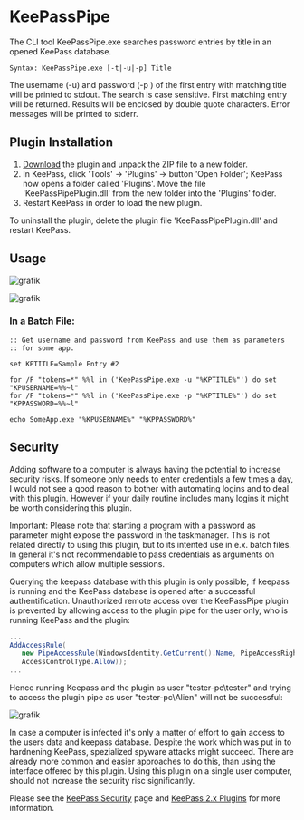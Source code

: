 # KeePassPipe

The CLI tool KeePassPipe.exe searches password entries by title in an opened KeePass database.

```Syntax: KeePassPipe.exe [-t|-u|-p] Title ```

The username (-u) and password (-p ) of the first entry with matching title will be printed to stdout. The search is case sensitive. First matching entry will be returned. Results will be enclosed by double quote characters. Error messages will be printed to stderr. 

## Plugin Installation 

1.  [Download](https://github.com/limapap/KeePassPipe/releases/latest "Lastest Release") the plugin and unpack the ZIP file to a new folder.
2.  In KeePass, click 'Tools' → 'Plugins' → button 'Open Folder'; KeePass now opens a folder called 'Plugins'. Move the file 'KeePassPipePlugin.dll' from the new folder into the 'Plugins' folder.
3.  Restart KeePass in order to load the new plugin.

To uninstall the plugin, delete the plugin file 'KeePassPipePlugin.dll' and restart KeePass.

## Usage

![grafik](https://user-images.githubusercontent.com/49816044/56849564-7d016e00-68f6-11e9-96ac-5931549384c7.png)

![grafik](https://user-images.githubusercontent.com/49816044/56859290-0eb9bb80-6989-11e9-87f0-73906f719be1.png)

### In a Batch File:

```batch
:: Get username and password from KeePass and use them as parameters
:: for some app.

set KPTITLE=Sample Entry #2

for /F "tokens=*" %%l in ('KeePassPipe.exe -u "%KPTITLE%"') do set "KPUSERNAME=%%~l"
for /F "tokens=*" %%l in ('KeePassPipe.exe -p "%KPTITLE%"') do set "KPPASSWORD=%%~l"

echo SomeApp.exe "%KPUSERNAME%" "%KPPASSWORD%" 

```
## Security

Adding software to a computer is always having the potential to increase security risks. If someone only needs to enter credentials a few times a day, I would not see a good reason to bother with automating logins and to deal with this plugin. However if your daily routine includes many logins it might be worth considering this plugin. 

Important: Please note that starting a program with a password as parameter might expose the password in the taskmanager. This is not related directly to using this plugin, but to its intented use in e.x. batch files. In general it's not recommendable to pass credentials as arguments on computers which allow multiple sessions. 

Querying the keepass database with this plugin is only possible, if keepass is running and the KeePass database is opened after a successful authentification. Unauthorized remote access over the KeePassPipe plugin is prevented by allowing access to the plugin pipe for the user only, who is running KeePass and the plugin:
```c#
...
AddAccessRule(
   new PipeAccessRule(WindowsIdentity.GetCurrent().Name, PipeAccessRights.FullControl, 
   AccessControlType.Allow));
...   
```
Hence running Keepass and the plugin as user "tester-pc\tester" and trying to access the plugin pipe as user "tester-pc\Alien" will not be successful:

![grafik](https://user-images.githubusercontent.com/49816044/56861455-171df080-69a1-11e9-9eea-f539a09a2de1.png)

In case a computer is infected it's only a matter of effort to gain access to the users data and keepass database. Despite the work which was put in to hardnening KeePass, spezialized spyware attacks might succeed. There are already more common and easier approaches to do this, than using the interface offered by this plugin. Using this plugin on a single user computer, should not increase the security risc significantly. 

Please see the [KeePass Security](https://keepass.info/help/base/security.html) page and [KeePass 2.x Plugins](https://keepass.info/help/v2/plugins.html) for more information.


